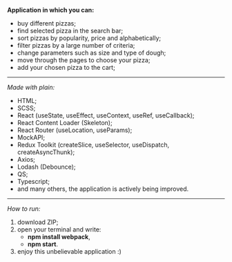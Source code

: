**Application in which you can:**

- buy different pizzas;
- find selected pizza in the search bar;
- sort pizzas by popularity, price and alphabetically;
- filter pizzas by a large number of criteria;
- change parameters such as size and type of dough;
- move through the pages to choose your pizza;
- add your chosen pizza to the cart;

---

_Made with plain:_

- HTML;
- SCSS;
- React (useState, useEffect, useContext, useRef, useCallback);
- React Content Loader (Skeleton);
- React Router (useLocation, useParams);
- MockAPI;
- Redux Toolkit (createSlice, useSelector, useDispatch, createAsyncThunk);
- Axios;
- Lodash (Debounce);
- QS;
- Typescript;
- and many others, the application is actively being improved.

---

_How to run:_

1. download ZIP;
2. open your terminal and write:
   - **npm install webpack**,
   - **npm start**.
3. enjoy this unbelievable application :)
